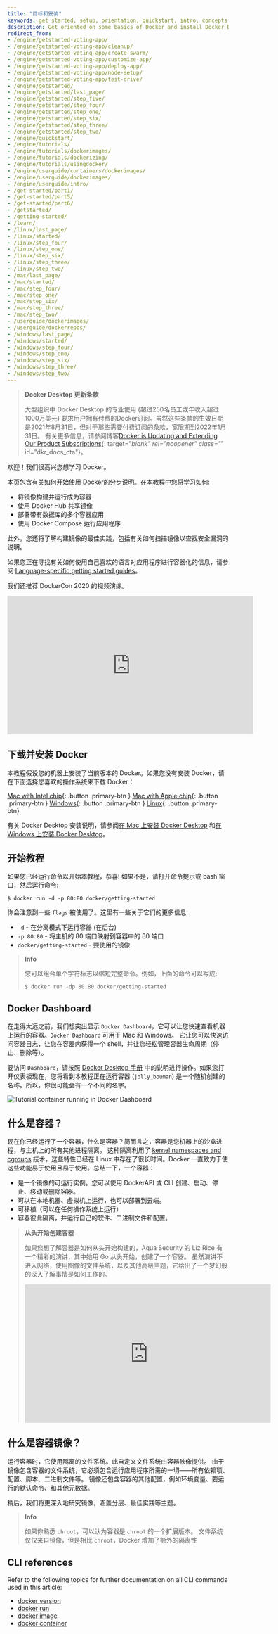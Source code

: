 ```yaml
---
title: "目标和安装"
keywords: get started, setup, orientation, quickstart, intro, concepts, containers, docker desktop
description: Get oriented on some basics of Docker and install Docker Desktop.
redirect_from:
- /engine/getstarted-voting-app/
- /engine/getstarted-voting-app/cleanup/
- /engine/getstarted-voting-app/create-swarm/
- /engine/getstarted-voting-app/customize-app/
- /engine/getstarted-voting-app/deploy-app/
- /engine/getstarted-voting-app/node-setup/
- /engine/getstarted-voting-app/test-drive/
- /engine/getstarted/
- /engine/getstarted/last_page/
- /engine/getstarted/step_five/
- /engine/getstarted/step_four/
- /engine/getstarted/step_one/
- /engine/getstarted/step_six/
- /engine/getstarted/step_three/
- /engine/getstarted/step_two/
- /engine/quickstart/
- /engine/tutorials/
- /engine/tutorials/dockerimages/
- /engine/tutorials/dockerizing/
- /engine/tutorials/usingdocker/
- /engine/userguide/containers/dockerimages/
- /engine/userguide/dockerimages/
- /engine/userguide/intro/
- /get-started/part1/
- /get-started/part5/
- /get-started/part6/
- /getstarted/
- /getting-started/
- /learn/
- /linux/last_page/
- /linux/started/
- /linux/step_four/
- /linux/step_one/
- /linux/step_six/
- /linux/step_three/
- /linux/step_two/
- /mac/last_page/
- /mac/started/
- /mac/step_four/
- /mac/step_one/
- /mac/step_six/
- /mac/step_three/
- /mac/step_two/
- /userguide/dockerimages/
- /userguide/dockerrepos/
- /windows/last_page/
- /windows/started/
- /windows/step_four/
- /windows/step_one/
- /windows/step_six/
- /windows/step_three/
- /windows/step_two/
---
```


> **Docker Desktop 更新条款**
>
> 大型组织中 Docker Desktop 的专业使用 (超过250名员工或年收入超过1000万美元) 要求用户拥有付费的Docker订阅。虽然这些条款的生效日期是2021年8月31日，但对于那些需要付费订阅的条款，宽限期到2022年1月31日。
> 有关更多信息，请参阅博客[Docker is Updating and Extending Our Product Subscriptions](https://www.docker.com/blog/updating-product-subscriptions/){: target="_blank" rel="noopener" class="_" id="dkr_docs_cta"}。

欢迎！我们很高兴您想学习 Docker。

本页包含有关如何开始使用 Docker的分步说明。在本教程中您将学习如何:

- 将镜像构建并运行成为容器
- 使用 Docker Hub 共享镜像
- 部署带有数据库的多个容器应用
- 使用 Docker Compose 运行应用程序

此外，您还将了解构建镜像的最佳实践，包括有关如何扫描镜像以查找安全漏洞的说明。

如果您正在寻找有关如何使用自己喜欢的语言对应用程序进行容器化的信息，请参阅 [Language-specific getting started guides](../language/index.md)。

我们还推荐 DockerCon 2020 的视频演练。

<iframe width="560" height="315" src="https://www.youtube-nocookie.com/embed/iqqDU2crIEQ?start=30" frameborder="0" allow="accelerometer; autoplay; encrypted-media; gyroscope; picture-in-picture" allowfullscreen></iframe>

## 下载并安装 Docker

本教程假设您的机器上安装了当前版本的 Docker。如果您没有安装 Docker，请在下面选择您喜欢的操作系统来下载 Docker：

[Mac with Intel chip](https://desktop.docker.com/mac/main/amd64/Docker.dmg?utm_source=docker&utm_medium=webreferral&utm_campaign=docs-driven-download-mac-amd64){: .button .primary-btn }
[Mac with Apple chip](https://desktop.docker.com/mac/main/arm64/Docker.dmg?utm_source=docker&utm_medium=webreferral&utm_campaign=docs-driven-download-mac-arm64){: .button .primary-btn }
[Windows](https://desktop.docker.com/win/main/amd64/Docker%20Desktop%20Installer.exe?utm_source=docker&utm_medium=webreferral&utm_campaign=docs-driven-download-win-amd64){: .button .primary-btn }
[Linux](../engine/install/index.md){: .button .primary-btn}

有关 Docker Desktop 安装说明，请参阅[在 Mac 上安装 Docker Desktop](../desktop/mac/install.md) 和[在 Windows 上安装 Docker Desktop](../desktop/windows/install.md)。

## 开始教程

如果您已经运行命令以开始本教程，恭喜! 如果不是，请打开命令提示或 bash 窗口，然后运行命令:

```console
$ docker run -d -p 80:80 docker/getting-started
```

你会注意到一些 `flags` 被使用了。这里有一些关于它们的更多信息:

- `-d` - 在分离模式下运行容器 (在后台)
- `-p 80:80` - 将主机的 80 端口映射到容器中的 80 端口
- `docker/getting-started` - 要使用的镜像

> **Info**
>
> 您可以组合单个字符标志以缩短完整命令。例如，上面的命令可以写成:
>
> ```console
> $ docker run -dp 80:80 docker/getting-started
> ```

## Docker Dashboard

在走得太远之前，我们想突出显示 `Docker Dashboard`，它可以让您快速查看机器上运行的容器。`Docker Dashboard` 可用于 Mac 和 Windows。
它让您可以快速访问容器日志，让您在容器内获得一个 shell，并让您轻松管理容器生命周期（停止、删除等）。

要访问 `Dashboard`，请按照 [Docker Desktop 手册](../desktop/dashboard.md) 中的说明进行操作。如果您打开仪表板现在，您将看到本教程正在运行容器 (`jolly_bouman`) 是一个随机创建的名称。所以，你很可能会有一个不同的名字。

![Tutorial container running in Docker Dashboard](images/tutorial-in-dashboard.png)

## 什么是容器？

现在你已经运行了一个容器，什么是容器？简而言之，容器是您机器上的沙盒进程，与主机上的所有其他进程隔离。
这种隔离利用了 [kernel namespaces and cgroups](https://medium.com/@saschagrunert/demystifying-containers-part-i-kernel-space-2c53d6979504) 技术，这些特性已经在 Linux 中存在了很长时间。Docker 一直致力于使这些功能易于使用且易于使用。总结一下，一个容器：

- 是一个镜像的可运行实例。您可以使用 DockerAPI 或 CLI 创建、启动、停止、移动或删除容器。
- 可以在本地机器、虚拟机上运行，也可以部署到云端。
- 可移植（可以在任何操作系统上运行）
- 容器彼此隔离，并运行自己的软件、二进制文件和配置。

> **从头开始创建容器**
>
> 如果您想了解容器是如何从头开始构建的，Aqua Security 的 Liz Rice 有一个精彩的演讲，其中她用 Go 从头开始​​，创建了一个容器。
> 虽然演讲不进入网络，使用图像的文件系统，以及其他高级主题，它给出了一个梦幻般的深入了解事情是如何工作的。
> 
> <iframe width="560" height="315" src="https://www.youtube-nocookie.com/embed/8fi7uSYlOdc" frameborder="0" allow="accelerometer; autoplay; encrypted-media; gyroscope; picture-in-picture" allowfullscreen></iframe>

## 什么是容器镜像？

运行容器时，它使用隔离的文件系统。此自定义文件系统由容器映像提供。
由于镜像包含容器的文件系统，它必须包含运行应用程序所需的一切——所有依赖项、配置、脚本、二进制文件等。
镜像还包含容器的其他配置，例如环境变量、要运行的默认命令、和其他元数据。

稍后，我们将更深入地研究镜像，涵盖分层、最佳实践等主题。

> **Info**
>
> 如果你熟悉 `chroot`，可以认为容器是 `chroot` 的一个扩展版本。
> 文件系统仅仅来自镜像，但是相比 `chroot`，Docker 增加了额外的隔离性

## CLI references

Refer to the following topics for further documentation on all CLI commands used in this article:

- [docker version](../engine/reference/commandline/version.md)
- [docker run](../engine/reference/commandline/run.md)
- [docker image](../engine/reference/commandline/image.md)
- [docker container](../engine/reference/commandline/container.md)


